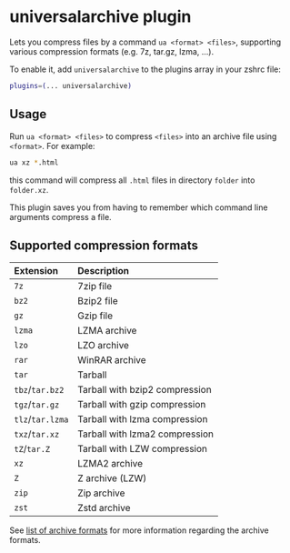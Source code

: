 # universalarchive plugin

Lets you compress files by a command `ua <format> <files>`, supporting various compression formats (e.g. 7z, tar.gz,
lzma, ...).

To enable it, add `universalarchive` to the plugins array in your zshrc file:

```zsh
plugins=(... universalarchive)
```

## Usage

Run `ua <format> <files>` to compress `<files>` into an archive file using `<format>`. For example:

```sh
ua xz *.html
```

this command will compress all `.html` files in directory `folder` into `folder.xz`.

This plugin saves you from having to remember which command line arguments compress a file.

## Supported compression formats

| Extension        | Description                    |
|:-----------------|:-------------------------------|
| `7z`             | 7zip file                      |
| `bz2`            | Bzip2 file                     |
| `gz`             | Gzip file                      |
| `lzma`           | LZMA archive                   |
| `lzo`            | LZO archive                    |
| `rar`            | WinRAR archive                 |
| `tar`            | Tarball                        |
| `tbz`/`tar.bz2`  | Tarball with bzip2 compression |
| `tgz`/`tar.gz`   | Tarball with gzip compression  |
| `tlz`/`tar.lzma` | Tarball with lzma compression  |
| `txz`/`tar.xz`   | Tarball with lzma2 compression |
| `tZ`/`tar.Z`     | Tarball with LZW compression   |
| `xz`             | LZMA2 archive                  |
| `Z`              | Z archive (LZW)                |
| `zip`            | Zip archive                    |
| `zst`            | Zstd archive                   |

See [list of archive formats](https://en.wikipedia.org/wiki/List_of_archive_formats) for more information regarding the
archive formats.
